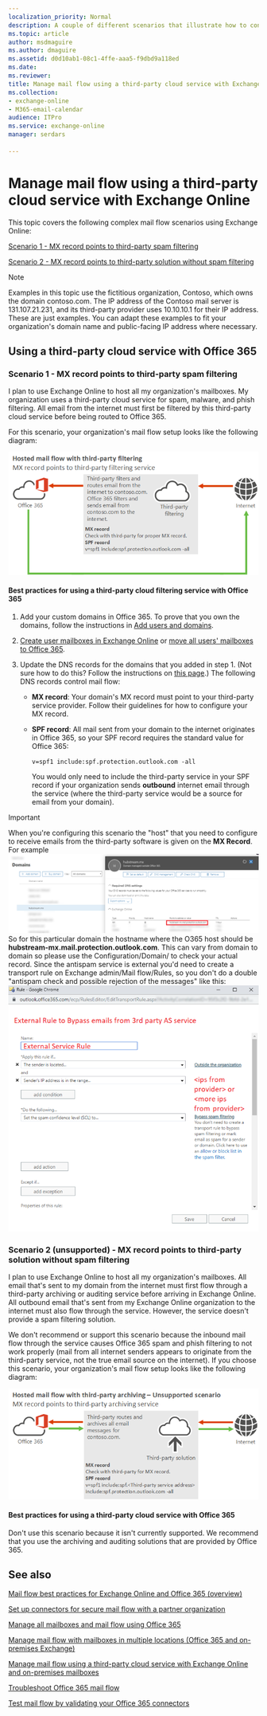 ```yaml
---
localization_priority: Normal
description: A couple of different scenarios that illustrate how to configure Exchange Online mail flow through a third-party cloud service.
ms.topic: article
author: msdmaguire
ms.author: dmaguire
ms.assetid: d0d10ab1-08c1-4ffe-aaa5-f9dbd9a118ed
ms.date: 
ms.reviewer: 
title: Manage mail flow using a third-party cloud service with Exchange Online
ms.collection: 
- exchange-online
- M365-email-calendar
audience: ITPro
ms.service: exchange-online
manager: serdars

---
```


# Manage mail flow using a third-party cloud service with Exchange Online

This topic covers the following complex mail flow scenarios using Exchange Online:

[Scenario 1 - MX record points to third-party spam filtering](#scenario-1---mx-record-points-to-third-party-spam-filtering)

[Scenario 2 - MX record points to third-party solution without spam filtering](#scenario-2-unsupported---mx-record-points-to-third-party-solution-without-spam-filtering)

> [!NOTE]
> Examples in this topic use the fictitious organization, Contoso, which owns the domain contoso.com. The IP address of the Contoso mail server is 131.107.21.231, and its third-party provider uses 10.10.10.1 for their IP address. These are just examples. You can adapt these examples to fit your organization's domain name and public-facing IP address where necessary.

## Using a third-party cloud service with Office 365

### Scenario 1 - MX record points to third-party spam filtering

I plan to use Exchange Online to host all my organization's mailboxes. My organization uses a third-party cloud service for spam, malware, and phish filtering. All email from the internet must first be filtered by this third-party cloud service before being routed to Office 365.

For this scenario, your organization's mail flow setup looks like the following diagram:

![Mail flow diagram showing inbound email from the internet to a third-party filtering service to Office 365 and from outbound mail from Office 365 to the internet.](../media/a8ee0cd5-6a4c-4e57-9030-0f233def25f3v2.png)

#### Best practices for using a third-party cloud filtering service with Office 365

1. Add your custom domains in Office 365. To prove that you own the domains, follow the instructions in [Add users and domains](https://go.microsoft.com/fwlink/p/?LinkId=708999).

2. [Create user mailboxes in Exchange Online](../recipients-in-exchange-online/create-user-mailboxes.md) or [move all users' mailboxes to Office 365](https://go.microsoft.com/fwlink/p/?LinkId=524030).

3. Update the DNS records for the domains that you added in step 1. (Not sure how to do this? Follow the instructions on [this page](https://go.microsoft.com/fwlink/p/?LinkID=534835).) The following DNS records control mail flow:

   - **MX record**: Your domain's MX record must point to your third-party service provider. Follow their guidelines for how to configure your MX record.

   - **SPF record**: All mail sent from your domain to the internet originates in Office 365, so your SPF record requires the standard value for Office 365:

     ```
     v=spf1 include:spf.protection.outlook.com -all
     ```

     You would only need to include the third-party service in your SPF record if your organization sends **outbound** internet email through the service (where the third-party service would be a source for email from your domain).

> [!IMPORTANT]
> When you're configuring this scenario the "host" that you need to configure to receive emails from the third-party software is given on the **MX Record**. For example
> ![Hubstream.mx Domain host configuration](../../../README-media/ThirdPartyHostconfig.png) 
> So for this particular domain the hostname where the O365 host should be  **hubstream-mx.mail.protection.outlook.com**. This can vary from domain to domain so please use the Configuration/Domain/<and click on domain> to check your actual record.
> Since the antispam service is external you'd need to create a transport rule on Exchange admin/Mail flow/Rules, so you don't do a double "antispam check and possible rejection of the messages" like this:
> ![Hubstream.mx Domain host configuration](../../../README-media/TransportRuleFor3rdParty.png) 



### Scenario 2 (unsupported) - MX record points to third-party solution without spam filtering

I plan to use Exchange Online to host all my organization's mailboxes. All email that's sent to my domain from the internet must first flow through a third-party archiving or auditing service before arriving in Exchange Online. All outbound email that's sent from my Exchange Online organization to the internet must also flow through the service. However, the service doesn't provide a spam filtering solution.

We don't recommend or support this scenario because the inbound mail flow through the service causes Office 365 spam and phish filtering to not work properly (mail from all internet senders appears to originate from the third-party service, not the true email source on the internet). If you choose this scenario, your organization's mail flow setup looks like the following diagram:

![Mail flow diagram showing inbound mail from the internet to a third-party solution to Office 365 and outbound mail from Office 365 to the third-party solution to the internet.](../media/05300b2e-1223-4eb2-87df-b3370fac9f91.png)

#### Best practices for using a third-party cloud service with Office 365

Don't use this scenario because it isn't currently supported. We recommend that you use the archiving and auditing solutions that are provided by Office 365.

## See also

[Mail flow best practices for Exchange Online and Office 365 (overview)](mail-flow-best-practices.md)

[Set up connectors for secure mail flow with a partner organization](use-connectors-to-configure-mail-flow/set-up-connectors-for-secure-mail-flow-with-a-partner.md)

[Manage all mailboxes and mail flow using Office 365](manage-mailboxes-with-office-365.md)

[Manage mail flow with mailboxes in multiple locations (Office 365 and on-premises Exchange)](manage-mail-flow-for-multiple-locations.md)

[Manage mail flow using a third-party cloud service with Exchange Online and on-premises mailboxes](manage-mail-flow-on-office-365-and-on-prem.md)

[Troubleshoot Office 365 mail flow](troubleshoot-mail-flow.md)

[Test mail flow by validating your Office 365 connectors](test-mail-flow.md)
